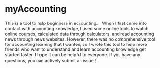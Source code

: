 # myAccounting
This is a tool to help beginners in accounting。
When I first came into contact with accounting knowledge, I used some online tools to watch online courses, calculated data through calculators, and read accounting news through news websites. 
However, there was no comprehensive tool for accounting learning that I wanted, so I wrote this tool to help more friends who want to understand and learn accounting knowledge get started faster.
I hope it can be helpful to everyone. If you have any questions, you can actively submit an issue！

